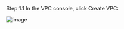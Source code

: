 Step 1.1
In the VPC console, click Create VPC:

![image](https://github.com/user-attachments/assets/79695705-6554-4302-a5c7-4a78ff8df948)




